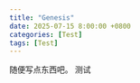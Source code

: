```yaml
---
title: "Genesis"
date: 2025-07-15 8:00:00 +0800
categories: [Test]
tags: [Test]
---
```

随便写点东西吧。
测试

